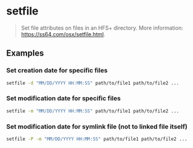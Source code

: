 # setfile

> Set file attributes on files in an HFS+ directory. More information: <https://ss64.com/osx/setfile.html>.

## Examples

### Set creation date for specific files

```bash
setfile -d "MM/DD/YYYY HH:MM:SS" path/to/file1 path/to/file2 ...
```

### Set modification date for specific files

```bash
setfile -m "MM/DD/YYYY HH:MM:SS" path/to/file1 path/to/file2 ...
```

### Set modification date for symlink file (not to linked file itself)

```bash
setfile -P -m "MM/DD/YYYY HH:MM:SS" path/to/file1 path/to/file2 ...
```
